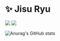 # ✨ Jisu Ryu

<a href="https://instagram.com/wltnryu?igshid=NTdlMDg3MTY=" target="_blank"><img src="https://img.shields.io/badge/wltnryu-FFB71B?style=flat-sqaure&logo=Instagram&logoColor=000000"/></a>
<img src="https://img.shields.io/badge/yebbnrjs@gmail.com-EA4335?style=flat-sqaure&logo=Gmail&logoColor=FFFFFF"/></a>

![Anurag's GitHub stats](https://github-readme-stats.vercel.app/api?username=wltnryu&show_icons=true&theme=slateorange)

<!--
**wltnryu/wltnryu** is a ✨ _special_ ✨ repository because its `README.md` (this file) appears on your GitHub profile.

Here are some ideas to get you started:

- 🔭 I’m currently working on ...
- 🌱 I’m currently learning ...
- 👯 I’m looking to collaborate on ...
- 🤔 I’m looking for help with ...
- 💬 Ask me about ...
- 📫 How to reach me: ...
- 😄 Pronouns: ...
- ⚡ Fun fact: ...
-->
